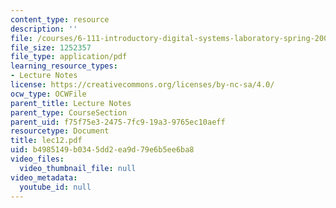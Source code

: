 ```yaml
---
content_type: resource
description: ''
file: /courses/6-111-introductory-digital-systems-laboratory-spring-2006/b4985149b0345dd2ea9d79e6b5ee6ba8_lec12.pdf
file_size: 1252357
file_type: application/pdf
learning_resource_types:
- Lecture Notes
license: https://creativecommons.org/licenses/by-nc-sa/4.0/
ocw_type: OCWFile
parent_title: Lecture Notes
parent_type: CourseSection
parent_uid: f75f75e3-2475-7fc9-19a3-9765ec10aeff
resourcetype: Document
title: lec12.pdf
uid: b4985149-b034-5dd2-ea9d-79e6b5ee6ba8
video_files:
  video_thumbnail_file: null
video_metadata:
  youtube_id: null
---
```

